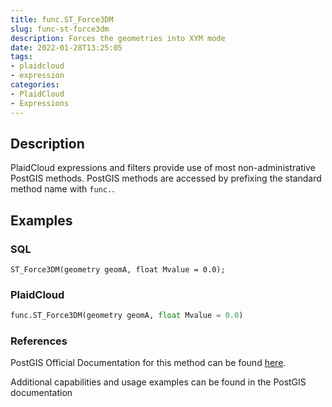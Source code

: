 ```yaml
---
title: func.ST_Force3DM
slug: func-st-force3dm
description: Forces the geometries into XYM mode
date: 2022-01-28T13:25:05
tags:
- plaidcloud
- expression
categories:
- PlaidCloud
- Expressions
---
```



## Description


PlaidCloud expressions and filters provide use of most non-administrative PostGIS methods. PostGIS methods are accessed by prefixing the standard method name with `func.`.



## Examples


### SQL



```
ST_Force3DM(geometry geomA, float Mvalue = 0.0);
```


### PlaidCloud



```python
func.ST_Force3DM(geometry geomA, float Mvalue = 0.0)
```


### References


PostGIS Official Documentation for this method can be found [here](https://postgis.net/docs/manual-3.1/ST_Force_3DM.html).



Additional capabilities and usage examples can be found in the PostGIS documentation

